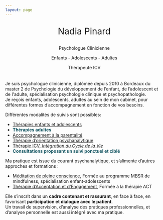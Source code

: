 ```yaml
---
layout: page
---
```

<div class="" style="text-align: center;margin-bottom: 20px">
    <p class="mb-0 font-weight" style="font-size:200%">Nadia Pinard</p>
    <p class="mb-0">Psychologue Clinicienne</p>
    <p class="mb-0">Enfants - Adolescents - Adultes</p>
    <p class="mb-0">Thérapeute ICV</p>
</div>
<div class="container-img" id="at-header">
  <img class="image" id="main-img" src="" />
</div>
<div  class="container-article">
<p>
Je suis psychologue clinicienne, diplômée depuis 2010 à Bordeaux du master 2 de Psychologie du développement de l’enfant, de l’adolescent et de l'adulte, spécialisation psychologie clinique et psychopathologie.<br />
Je reçois enfants, adolescents, adultes au sein de mon cabinet, pour différentes formes d’accompagnement en fonction de vos besoins.
</p>
<p>
Différentes modalités de suivis sont possibles:
</p>
<ul>
  <li><a href="/enfantouadolescent">Thérapies enfants et adolescents</a></li>
  <li><span style="color:#145561;font-weight: bold;">Thérapies adultes</span></li>
  <li><a href="/parentalite">Accompagnement à la parentalité</a></li>
  <li><a href="/psychotherapie">Thérapie d’orientation psychanalytique</a></li>
  <li><a href="/icv">Thérapie ICV, <i>Intégration du Cycle de la Vie</i></a></li>
  <li><span style="color:#145561;font-weight: bold;">Consultations proposant un suivi ponctuel et ciblé</span></li>
</ul>
<p>
Ma pratique est issue du courant psychanalytique, et s’alimente d’autres approches et formations :
</p>
<ul>
  <li><a href="/mbsr">Méditation de pleine conscience</a>, Formée au programme MBSR de mindfulness, spécialisation enfant-adolescents</li>
  <li><a href="/act">Thérapie d’Acceptation et d’Engagement</a>, Formée à la thérapie ACT</li>
</ul>
<p>
Elle s’inscrit dans un <b>cadre contenant et rassurant</b>, en face à face, en favorisant <b>participation et
dialogue avec le patient</b>.<br />
Un travail de supervision, d’analyse des pratiques professionnelles, et d’analyse personnelle est aussi
intégré avec ma pratique.
</p>

</div>
